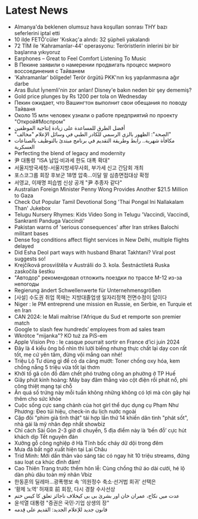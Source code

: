 # Latest News
-  Almanya'da beklenen olumsuz hava koşulları sonrası THY bazı seferlerini iptal etti
-  10 ilde FETÖ'cüler 'Kıskaç'a alındı: 32 şüpheli yakalandı
-  72 TİM ile 'Kahramanlar-44' operasyonu: Teröristlerin inlerini bir bir başlarına yıkıyoruz
-  Earphones – Great to Feel Comfort Listening To Music
-  В Пекине заявили о намерении продвигать процесс мирного воссоединения с Тайванем
-  'Kahramanlar' bölgede! Terör örgütü PKK'nın kış yapılanmasına ağır darbe
-  Aras Bulut İynemli'nin zor anları! Disney'e bakın neden bir şey dememiş?
-  Gold price plunges by Rs 1200 per tola on Wednesday
-  Пекин ожидает, что Вашингтон выполнит свои обещания по поводу Тайваня
-  Около 15 млн человек узнали о работе предприятий по проекту "Открой#Моспром"
-  أفضل الطرق للمساعدة على زيادة إنتاجية الموظفين
-  "الصحة": الظهور بالزي الرسمي للكادر الطبي في وسائل الإعلام "مخالف"
-  مكافأة شهرية.. رابط وطريقة التقديم في برنامج مبتدئ بالتوظيف بالصناعات العسكرية
-  Perfecting the blend of legacy and modernity
-  尹 대통령 "ISA 납입·비과세 한도 대폭 확대"
-  서울지방국세청-서울지방세무사회, 부가세 신고 간담회 개최
-  포스코그룹 회장 후보군 18명 압축…이달 말 심층면접대상 확정
-  서영교, 이재명 피습범 신상 공개 "尹 추종자 같다"
-  Australian Foreign Minister Penny Wong Provides Another $21.5 Million to Gaza
-  Check Out Popular Tamil Devotional Song 'Thai Pongal Ini Nallakalam Than' Jukebox
-  Telugu Nursery Rhymes: Kids Video Song in Telugu 'Vaccindi, Vaccindi, Sankranti Panduga Vaccindi'
-  Pakistan warns of 'serious consequences' after Iran strikes Balochi militant bases
-  Dense fog conditions affect flight services in New Delhi, multiple flights delayed
-  Did Esha Deol part ways with husband Bharat Takhtani? Viral post suggests so!
-  Krejčíková prosvištěla v Austrálii do 3. kola. Šestnáctiletá Ruska zaskočila šestku
-  "Автодор" рекомендовал отложить поездки по трассе М-12 из-за непогоды
-  Regierung ändert Schwellenwerte für Unternehmensgrößen
-  [사설] 수도권 취업 목매는 지방대졸업생 일자리정책 전면수정이 답이다
-  Niger : le PM entreprend une mission en Russie, en Serbie, en Turquie et en Iran
-  CAN 2024: le Mali maîtrise l'Afrique du Sud et remporte son premier match
-  Google to slash few hundreds’ employees from ad sales team
-  Wkrótce "mijanka"? KO tuż za PiS-em
-  Apple Vision Pro : le casque pourrait sortir en France d’ici juin 2024
-  Đây là 4 kiểu ông bố nhìn thì lười biếng nhưng thực chất lại dạy con rất tốt, mẹ cứ yên tâm, đừng vội mắng oan nhé!
-  Triệu Lộ Tư dùng gì để có da căng mướt: Toner chống oxy hóa, kem chống nắng 5 triệu vừa tốt lại thơm
-  Khởi tố gã côn đồ đâm chết phó trưởng công an phường ở TP Huế
-  Giây phút kinh hoàng: Máy bay đâm thẳng vào cột điện rồi phát nổ, phi công thiệt mạng tại chỗ
-  Ăn quá số trứng này mỗi tuần không những không có lợi mà còn gây hại thêm cho sức khỏe
-  Cuộc sống cực sang chảnh của hot girl thể dục dụng cụ Phạm Như Phương: Đeo túi hiệu, check-in du lịch nước ngoài
-  Cặp đôi "phim giả tình thật" tái hợp lần thứ 14 khiến dân tình "phát sốt", nhà gái là mỹ nhân đẹp nhất showbiz
-  Chỉ cách Sài Gòn 2-3 giờ di chuyển, 5 địa điểm này là ‘bến đỗ’ cực hút khách dịp Tết nguyên đán
-  Xưởng gỗ công nghiệp ở Hà Tĩnh bốc cháy dữ dội trong đêm
-  Mưa đá bất ngờ xuất hiện tại Lai Châu
-  Trid Minh: Mới dấn thân vào sáng tác có ngay hit 10 triệu streams, đứng sau loạt ca khúc đình đám!
-  Cao Thiên Trang trước thềm hôn lễ: Cùng chồng thử áo dài cưới, hé lộ dàn phù dâu toàn mỹ nhân Vbiz
-  한동훈의 딜레마…광폭행보 속 ‘의원정수 축소·선거법 회귀’ 선택은
-  ‘황제 노역’ 허재호 前 회장, 다시 경찰 수사선상
-  عدت میں نکاح، عمران خان اور بشریٰ بی بی کیخلاف ناجائز تعلق کا کیس ختم
-  윤석열 대통령 "증권은 국민·기업 상생의 장"
-  قانون جديد للإعلام الجديد: القديم على قِدمه
